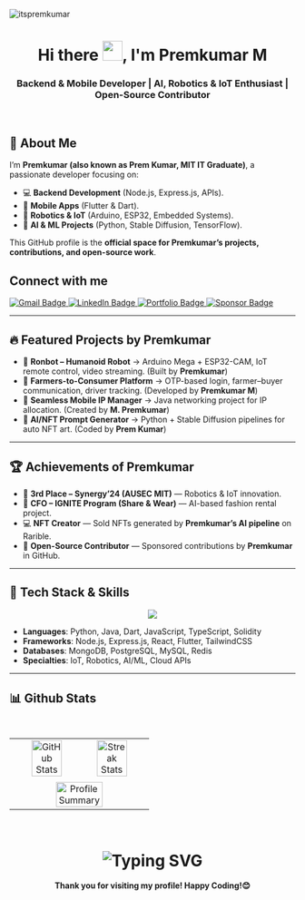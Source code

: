 
<p align="left"> <img src="https://komarev.com/ghpvc/?username=itspremkumar&label=Profile%20views&color=0e75b6&style=flat" alt="itspremkumar" /> </p>
<h1 align="center">Hi there <img src="https://raw.githubusercontent.com/aemmadi/aemmadi/master/wave.gif" width="35px">, I'm Premkumar M</h1>
<h3 align="center">Backend & Mobile Developer | AI, Robotics & IoT Enthusiast | Open-Source Contributor</h3>
<br/>


## 🚀 About Me
I’m **Premkumar (also known as Prem Kumar, MIT IT Graduate)**, a passionate developer focusing on:

- 💻 **Backend Development** (Node.js, Express.js, APIs).  
- 📱 **Mobile Apps** (Flutter & Dart).  
- 🤖 **Robotics & IoT** (Arduino, ESP32, Embedded Systems).  
- 🧠 **AI & ML Projects** (Python, Stable Diffusion, TensorFlow).  

This GitHub profile is the **official space for Premkumar’s projects, contributions, and open-source work**.  

## Connect with me 
<div id="badges" align = "left">
  <a href="mailto:premkumar@sproutern.com">
    <img src="https://img.shields.io/badge/Gmail-D14836?style=for-the-badge&logo=gmail&logoColor=white" alt="Gmail Badge"/>
  </a>
  <a href="https://www.linkedin.com/in/premkumar-m-5a07ab272/">
    <img src="https://img.shields.io/badge/LinkedIn-blue?style=for-the-badge&logo=linkedin&logoColor=white" alt="LinkedIn Badge"/>
  </a>
  <a href="https://www.sproutern.com">
    <img src="https://img.shields.io/badge/Portfolio-255E63?style=for-the-badge&logo=google-chrome&logoColor=white" alt="Portfolio Badge"/>
  </a>
  <a href="https://github.com/sponsors/itspremkumar">
    <img src="https://img.shields.io/badge/GitHub-Sponsor-ea4aaa?style=for-the-badge&logo=github-sponsors&logoColor=white" alt="Sponsor Badge"/>
  </a>
</div>

---

## 🔥 Featured Projects by Premkumar
- 🤖 **Ronbot – Humanoid Robot** → Arduino Mega + ESP32-CAM, IoT remote control, video streaming. (Built by **Premkumar**)  
- 🌾 **Farmers-to-Consumer Platform** → OTP-based login, farmer–buyer communication, driver tracking. (Developed by **Premkumar M**)  
- 📶 **Seamless Mobile IP Manager** → Java networking project for IP allocation. (Created by **M. Premkumar**)  
- 🎨 **AI/NFT Prompt Generator** → Python + Stable Diffusion pipelines for auto NFT art. (Coded by **Prem Kumar**)  

---

## 🏆 Achievements of Premkumar
- 🥉 **3rd Place – Synergy’24 (AUSEC MIT)** — Robotics & IoT innovation.  
- 💼 **CFO – IGNITE Program (Share & Wear)** — AI-based fashion rental project.  
- 💻 **NFT Creator** — Sold NFTs generated by **Premkumar’s AI pipeline** on Rarible.  
- 🌟 **Open-Source Contributor** — Sponsored contributions by **Premkumar** in GitHub.  

---

## 🧰 Tech Stack & Skills
<p align="center">
  <img src="https://skillicons.dev/icons?i=python,java,flutter,dart,arduino,cpp,esp32,solidity,js,ts,nodejs,react,tailwind,git,githubactions,linux,mysql,postgres,redis,docker,vscode,figma,androidstudio&perline=10" />
</p>

- **Languages**: Python, Java, Dart, JavaScript, TypeScript, Solidity  
- **Frameworks**: Node.js, Express.js, React, Flutter, TailwindCSS  
- **Databases**: MongoDB, PostgreSQL, MySQL, Redis  
- **Specialties**: IoT, Robotics, AI/ML, Cloud APIs  

---

## 📊 Github Stats 
<br/>
<table width="100%" align="center">
<tr>
<td align="center">
  <img width="48%" src="https://github-readme-stats.vercel.app/api?username=itspremkumar&show_icons=true&locale=en&theme=midnight-purple" alt="GitHub Stats"/>
  <img width="48%" src="https://github-readme-streak-stats.herokuapp.com/?user=itspremkumar&theme=midnight-purple" alt="Streak Stats"/>
</td>
</tr>
<tr>
<td align="center">
  <img width="60%" src="http://github-profile-summary-cards.vercel.app/api/cards/profile-details?username=itspremkumar&theme=2077" alt="Profile Summary">
</td>
</tr>
</table>
<br/>

<div align="center">
    <h1>
        <img src="https://readme-typing-svg.herokuapp.com?font=Jetbrains+mono&size=27&duration=3200&color=3E92CC&center=true&vCenter=true&width=650&lines=Backend+,+Mobile+,+AI+,+and+Robotics...;Code+with+passion+,+create+with+purpose.;Commit+to+your+dreams+,+push+to+GitHub.;Craft+your+dreams+with+code.;Dream+big+,+code+effeciently..." alt="Typing SVG"/>
    </h1>
</div>

<p align="center">
  <b>Thank you for visiting my profile! Happy Coding!😊</b>
</p>